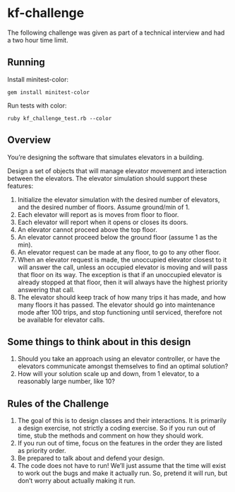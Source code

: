 # kf-challenge

The following challenge was given as part of a technical interview and had a two hour time limit.

## Running

Install minitest-color:

`gem install minitest-color`

Run tests with color:

`ruby kf_challenge_test.rb --color`

## Overview

You’re designing the software that simulates elevators in a building.

Design a set of objects that will manage elevator movement and interaction between the elevators. The elevator simulation should support these features:

1. Initialize the elevator simulation with the desired number of elevators, and the desired number of floors. Assume ground/min of 1.
2. Each elevator will report as is moves from floor to floor.
3. Each elevator will report when it opens or closes its doors.
4. An elevator cannot proceed above the top floor.
5. An elevator cannot proceed below the ground floor (assume 1 as the min).
6. An elevator request can be made at any floor, to go to any other floor.
7. When an elevator request is made, the unoccupied elevator closest to it will answer
the call, unless an occupied elevator is moving and will pass that floor on its way. The exception is that if an unoccupied elevator is already stopped at that floor, then it will always have the highest priority answering that call.
8. The elevator should keep track of how many trips it has made, and how many floors it has passed. The elevator should go into maintenance mode after 100 trips, and stop functioning until serviced, therefore not be available for elevator calls.

## Some things to think about in this design

1. Should you take an approach using an elevator controller, or have the elevators communicate amongst themselves to find an optimal solution?
2. How will your solution scale up and down, from 1 elevator, to a reasonably large number, like 10?

## Rules of the Challenge
1. The goal of this is to design classes and their interactions. It is primarily a design exercise, not strictly a coding exercise. So if you run out of time, stub the methods and comment on how they should work.
2. If you run out of time, focus on the features in the order they are listed as priority order.
3. Be prepared to talk about and defend your design.
4. The code does not have to run! We’ll just assume that the time will exist to work out
the bugs and make it actually run. So, pretend it will run, but don’t worry about actually making it run.
